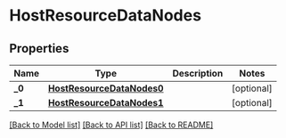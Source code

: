 # HostResourceDataNodes

## Properties
Name | Type | Description | Notes
------------ | ------------- | ------------- | -------------
**_0** | [**HostResourceDataNodes0**](HostResourceDataNodes0.md) |  | [optional] 
**_1** | [**HostResourceDataNodes1**](HostResourceDataNodes1.md) |  | [optional] 

[[Back to Model list]](../README.md#documentation-for-models) [[Back to API list]](../README.md#documentation-for-api-endpoints) [[Back to README]](../README.md)

